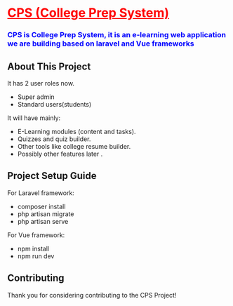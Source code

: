 <p align="center"><a href="https://www.cpsdev.xyz" target="_blank" style="color: red"><h1>CPS (College Prep System)</h1></a></p>

<p align="center">
 <h3 style="color:blue">CPS is College Prep System, it is an e-learning web application we are building based on laravel and Vue frameworks</h3>
</p>

## About This Project

It has 2 user roles now.
- Super admin
- Standard users(students)

It will have mainly:

- E-Learning modules (content and tasks).
- Quizzes and quiz builder.
- Other tools like college resume builder.
- Possibly other features later .


## Project Setup Guide
For Laravel framework:

- composer install
- php artisan migrate
- php artisan serve

For Vue framework:

- npm install
- npm run dev

## Contributing

Thank you for considering contributing to the CPS Project!


